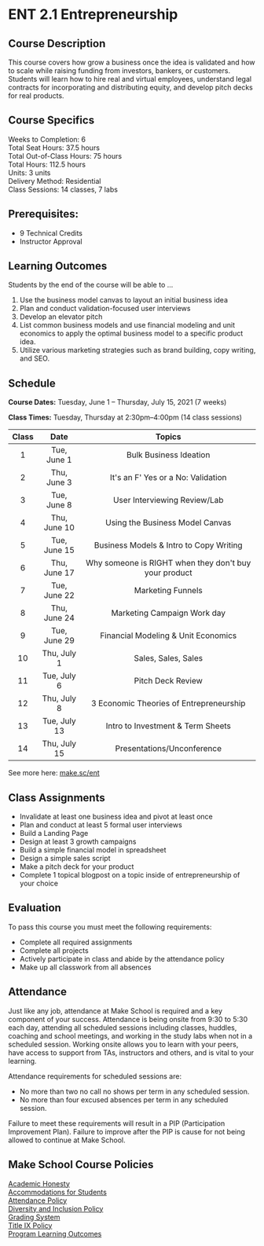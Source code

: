 # ENT 2.1 Entrepreneurship

## Course Description

This course covers how grow a business once the idea is validated and how to scale while raising funding from investors, bankers, or customers. Students will learn how to hire real and virtual employees, understand legal contracts for incorporating and distributing equity, and develop pitch decks for real products.

## Course Specifics

Weeks to Completion:  6 <br>
Total Seat Hours:  37.5 hours <br>
Total Out-of-Class Hours: 75 hours <br>
Total Hours: 112.5 hours <br>
Units:  3 units <br>
Delivery Method:  Residential <br>
Class Sessions:  14 classes, 7 labs

## Prerequisites:  

- 9 Technical Credits
- Instructor Approval

## Learning Outcomes

Students by the end of the course will be able to ...

1. Use the business model canvas to layout an initial business idea
1. Plan and conduct validation-focused user interviews
3. Develop an elevator pitch
5. List common business models and use financial modeling and unit economics to apply the optimal business model to a specific product idea.
6. Utilize various marketing strategies such as brand building, copy writing, and SEO. 


## Schedule

**Course Dates:** Tuesday, June 1 – Thursday, July 15, 2021 (7 weeks)

**Class Times:** Tuesday, Thursday at 2:30pm–4:00pm (14 class sessions)

| Class |          Date          |                 Topics                  |
|:-----:|:----------------------:|:---------------------------------------:|
|  1 |  Tue, June 1         | Bulk Business Ideation |
|  2 |  Thu, June 3         | It's an F' Yes or a No: Validation |
|  3 |  Tue, June 8         | User Interviewing Review/Lab |
|  4 |  Thu, June 10        | Using the Business Model Canvas |
|  5 |  Tue, June 15        | Business Models & Intro to Copy Writing |
|  6 |  Thu, June 17        | Why someone is RIGHT when they don't buy your product |
|  7 |  Tue, June 22        | Marketing Funnels |
|  8 |  Thu, June 24        | Marketing Campaign Work day |
|  9 |  Tue, June 29        | Financial Modeling & Unit Economics |
| 10 |  Thu, July 1         | Sales, Sales, Sales |
| 11 |  Tue, July 6         | Pitch Deck Review |
| 12 |  Thu, July 8         | 3 Economic Theories of Entrepreneurship |
| 13 |  Tue, July 13        | Intro to Investment & Term Sheets |
| 14 |  Thu, July 15        | Presentations/Unconference |

See more here: [make.sc/ent](https://make.sc/ent)

## Class Assignments
- Invalidate at least one business idea and pivot at least once
- Plan and conduct at least 5 formal user interviews
- Build a Landing Page
- Design at least 3 growth campaigns
- Build a simple financial model in spreadsheet
- Design a simple sales script
- Make a pitch deck for your product
- Complete 1 topical blogpost on a topic inside of entrepreneurship of your choice

## Evaluation
To pass this course you must meet the following requirements:

- Complete all required assignments
- Complete all projects
- Actively participate in class and abide by the attendance policy
- Make up all classwork from all absences

## Attendance
Just like any job, attendance at Make School is required and a key component of your success. Attendance is being onsite from 9:30 to 5:30 each day, attending all scheduled sessions including classes, huddles, coaching and school meetings, and working in the study labs when not in a scheduled session. Working onsite allows you to learn with your peers, have access to support from TAs, instructors and others, and is vital to your learning.

Attendance requirements for scheduled sessions are:
- No more than two no call no shows per term in any scheduled session.
- No more than four excused absences per term in any scheduled session.

Failure to meet these requirements will result in a PIP (Participation Improvement Plan).  Failure to improve after the PIP is cause for not being allowed to continue at Make School.


## Make School Course Policies

[Academic Honesty](https://make.sc/academic-honesty)<br>
[Accommodations for Students](https://make.sc/accommodations-for-students)<br>
[Attendance Policy](https://make.sc/attendance-policy)  
[Diversity and Inclusion Policy](https://make.sc/diversity-and-inclusion-policy)<br>
[Grading System](https://make.sc/grading-system)
<br>
[Title IX Policy](https://make.sc/title-ix-policy)<br>
[Program Learning Outcomes](https://make.sc/program-learning-outcomes)
